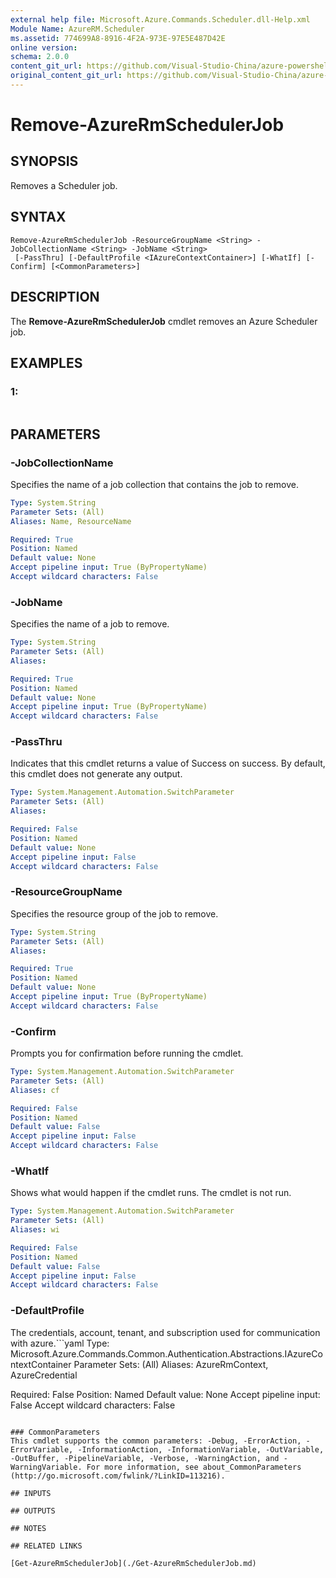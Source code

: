 ```yaml
---
external help file: Microsoft.Azure.Commands.Scheduler.dll-Help.xml
Module Name: AzureRM.Scheduler
ms.assetid: 774699A8-8916-4F2A-973E-97E5E487D42E
online version:
schema: 2.0.0
content_git_url: https://github.com/Visual-Studio-China/azure-powershell/blob/preview/src/ResourceManager/Scheduler/Commands.Scheduler/help/Remove-AzureRmSchedulerJob.md
original_content_git_url: https://github.com/Visual-Studio-China/azure-powershell/blob/preview/src/ResourceManager/Scheduler/Commands.Scheduler/help/Remove-AzureRmSchedulerJob.md
---
```


# Remove-AzureRmSchedulerJob

## SYNOPSIS
Removes a Scheduler job.

## SYNTAX

```
Remove-AzureRmSchedulerJob -ResourceGroupName <String> -JobCollectionName <String> -JobName <String>
 [-PassThru] [-DefaultProfile <IAzureContextContainer>] [-WhatIf] [-Confirm] [<CommonParameters>]
```

## DESCRIPTION
The **Remove-AzureRmSchedulerJob** cmdlet removes an Azure Scheduler job.

## EXAMPLES

### 1:
```

```

## PARAMETERS

### -JobCollectionName
Specifies the name of a job collection that contains the job to remove.

```yaml
Type: System.String
Parameter Sets: (All)
Aliases: Name, ResourceName

Required: True
Position: Named
Default value: None
Accept pipeline input: True (ByPropertyName)
Accept wildcard characters: False
```

### -JobName
Specifies the name of a job to remove.

```yaml
Type: System.String
Parameter Sets: (All)
Aliases: 

Required: True
Position: Named
Default value: None
Accept pipeline input: True (ByPropertyName)
Accept wildcard characters: False
```

### -PassThru
Indicates that this cmdlet returns a value of Success on success.
By default, this cmdlet does not generate any output.

```yaml
Type: System.Management.Automation.SwitchParameter
Parameter Sets: (All)
Aliases: 

Required: False
Position: Named
Default value: None
Accept pipeline input: False
Accept wildcard characters: False
```

### -ResourceGroupName
Specifies the resource group of the job to remove.

```yaml
Type: System.String
Parameter Sets: (All)
Aliases: 

Required: True
Position: Named
Default value: None
Accept pipeline input: True (ByPropertyName)
Accept wildcard characters: False
```

### -Confirm
Prompts you for confirmation before running the cmdlet.

```yaml
Type: System.Management.Automation.SwitchParameter
Parameter Sets: (All)
Aliases: cf

Required: False
Position: Named
Default value: False
Accept pipeline input: False
Accept wildcard characters: False
```

### -WhatIf
Shows what would happen if the cmdlet runs.
The cmdlet is not run.

```yaml
Type: System.Management.Automation.SwitchParameter
Parameter Sets: (All)
Aliases: wi

Required: False
Position: Named
Default value: False
Accept pipeline input: False
Accept wildcard characters: False
```

### -DefaultProfile
The credentials, account, tenant, and subscription used for communication with azure.```yaml
Type: Microsoft.Azure.Commands.Common.Authentication.Abstractions.IAzureContextContainer
Parameter Sets: (All)
Aliases: AzureRmContext, AzureCredential

Required: False
Position: Named
Default value: None
Accept pipeline input: False
Accept wildcard characters: False
```

### CommonParameters
This cmdlet supports the common parameters: -Debug, -ErrorAction, -ErrorVariable, -InformationAction, -InformationVariable, -OutVariable, -OutBuffer, -PipelineVariable, -Verbose, -WarningAction, and -WarningVariable. For more information, see about_CommonParameters (http://go.microsoft.com/fwlink/?LinkID=113216).

## INPUTS

## OUTPUTS

## NOTES

## RELATED LINKS

[Get-AzureRmSchedulerJob](./Get-AzureRmSchedulerJob.md)


